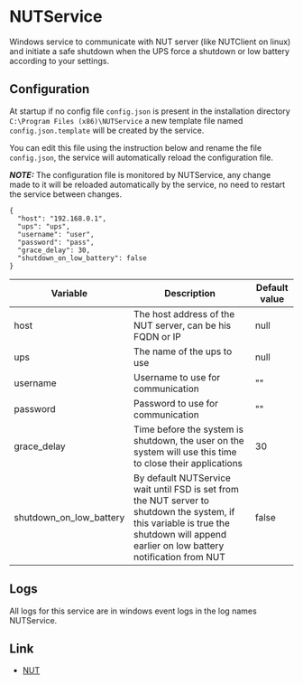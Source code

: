 # NUTService
Windows service to communicate with NUT server (like NUTClient on linux) and initiate a safe shutdown when the UPS force a shutdown or low battery according to your settings.

## Configuration
At startup if no config file `config.json` is present in the installation directory `C:\Program Files (x86)\NUTService` a new template file named `config.json.template` will be created by the service.

You can edit this file using the instruction below and rename the file `config.json`, the service will automatically reload the configuration file.

**_NOTE:_** The configuration file is monitored by NUTService, any change made to it will be reloaded automatically by the service, no need to restart the service between changes.

```
{
  "host": "192.168.0.1",  
  "ups": "ups",
  "username": "user",
  "password": "pass",
  "grace_delay": 30,
  "shutdown_on_low_battery": false
}
```

| Variable | Description | Default value |
|---|---|---|
| host | The host address of the NUT server, can be his FQDN or IP | null |
| ups | The name of the ups to use | null |
| username | Username to use for communication | "" |
| password | Password to use for communication | "" |
| grace_delay | Time before the system is shutdown, the user on the system will use this time to close their applications | 30 |
| shutdown_on_low_battery | By default NUTService wait until FSD is set from the NUT server to shutdown the system, if this variable is true the shutdown will append earlier on low battery notification from NUT | false |

## Logs
All logs for this service are in windows event logs in the log names NUTService.

## Link
- [NUT](https://networkupstools.org/)
